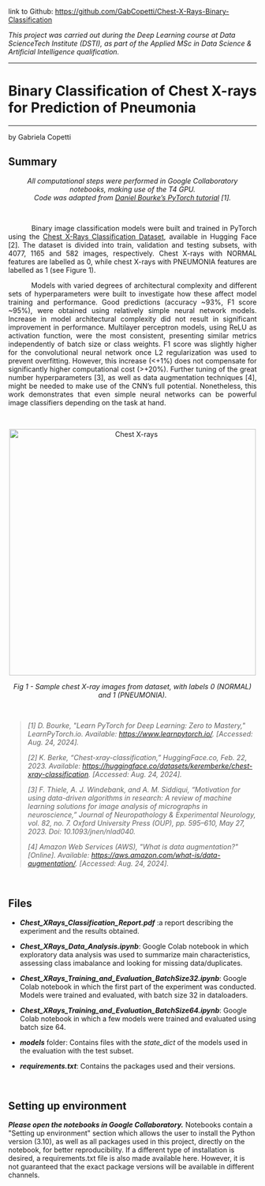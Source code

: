 link to Github: https://github.com/GabCopetti/Chest-X-Rays-Binary-Classification

*This project was carried out during the Deep Learning course at Data ScienceTech Institute (DSTI), as part of the Applied MSc in Data Science & Artificial Intelligence qualification.*

***
# **Binary Classification of Chest X-rays for Prediction of Pneumonia**
***

by Gabriela Copetti


## **Summary**



<p align="center">
<i> All computational steps were performed in Google Collaboratory notebooks, making use of the T4 GPU. <br>
Code was adapted from <a href="https://www.learnpytorch.io/" target="_blank">Daniel Bourke’s PyTorch tutorial</a> [1].
</i>
</p>

<br>
<p align="justify">
&nbsp; &nbsp; &nbsp; &nbsp; &nbsp; Binary image classification models were built and trained in PyTorch using the <a href="https://huggingface.co/datasets/keremberke/chest-xray-classification" target="_blank">Chest X-Rays Classification Dataset</a>, available in Hugging Face [2]. The dataset is divided into train, validation and testing subsets, with 4077, 1165 and 582 images, respectively. Chest X-rays with NORMAL features are labelled as 0, while chest X-rays with PNEUMONIA features are labelled as 1 (see Figure 1).
</p>


<p align="justify">
&nbsp; &nbsp; &nbsp; &nbsp; &nbsp; Models with varied degrees of architectural complexity and different sets of hyperparameters were built to investigate how these affect model training and performance. Good predictions (accuracy ~93%, F1 score
~95%), were obtained using relatively simple neural network models.  Increase in model architectural complexity did not result in significant improvement in performance.
Multilayer perceptron models, using ReLU as activation function, were the most consistent,
presenting similar metrics independently of batch size or class weights. F1 score was slightly
higher for the convolutional neural network once L2 regularization was used to prevent
overfitting. However, this increase (<+1%) does not compensate for significantly higher
computational cost (>+20%). Further tuning of the great number hyperparameters [3], as well
as data augmentation techniques [4], might be needed to make use of the CNN’s full potential.
Nonetheless, this work demonstrates that even simple neural networks can be powerful image
classifiers depending on the task at hand.
</p>
<br>

<p align="center">
  <img 
    width="500" 
    src="https://github.com/user-attachments/assets/0d95691b-de8c-4be5-902f-228c3b24828b"
    alt="Chest X-rays">
</p>

<p align="center">
  <i> Fig 1 - Sample chest X-ray images from dataset, with labels 0 (NORMAL) and 1 (PNEUMONIA). </i>
</p>

<br>

> *[1] D. Bourke, "Learn PyTorch for Deep Learning: Zero to Mastery," LearnPyTorch.io. Available: https://www.learnpytorch.io/. [Accessed: Aug. 24, 2024].*
>
> *[2] K. Berke, “Chest-xray-classification,” HuggingFace.co, Feb. 22, 2023. Available: https://huggingface.co/datasets/keremberke/chest-xray-classification. [Accessed: Aug. 24, 2024].*
>
> *[3] F. Thiele, A. J. Windebank, and A. M. Siddiqui, “Motivation for using data-driven algorithms in research: A review of machine learning solutions for image analysis of micrographs in neuroscience,” Journal of Neuropathology & Experimental Neurology, vol. 82, no. 7. Oxford University Press (OUP), pp. 595–610, May 27, 2023. Doi: 10.1093/jnen/nlad040.*
>
> *[4] Amazon Web Services (AWS), "What is data augmentation?" [Online]. Available: https://aws.amazon.com/what-is/data-augmentation/. [Accessed: Aug. 24, 2024].*
 
<br>


## **Files**

- ***Chest_XRays_Classification_Report.pdf*** :a report describing the experiment and the results obtained.

- ***Chest_XRays_Data_Analysis.ipynb***: Google Colab notebook in which exploratory data analysis was used to summarize main characteristics, assessing class imabalance and looking for missing data/duplicates.

- ***Chest_XRays_Training_and_Evaluation_BatchSize32.ipynb***: Google Colab notebook in which the first part of the experiment was conducted. Models were trained and evaluated, with batch size 32 in dataloaders.

- ***Chest_XRays_Training_and_Evaluation_BatchSize64.ipynb***: Google Colab notebook in which a few models were trained and evaluated using batch size 64.

- ***models*** folder: Contains files with the *state_dict* of the models used in the evaluation with the test subset.

- ***requirements.txt***: Contains the packages used and their versions. 

<br>

## **Setting up environment**

***Please open the notebooks in Google Collaboratory.*** Notebooks contain a "Setting up environment" section which allows the user to install the Python version (3.10), as well as all packages used in this project, directly on the notebook, for better reproducibility. If a different type of installation is desired, a requirements.txt file is also made available here. However, it is not guaranteed that the exact package versions will be available in different channels.
 

